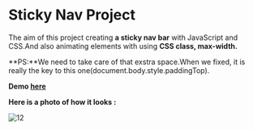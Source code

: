 # Sticky Nav Project

The aim of this project creating **a sticky nav bar** with JavaScript and CSS.And also animating elements with using **CSS class, max-width.**

**PS:**We need to take care of that exstra space.When we fixed, it is really the key to this one(document.body.style.paddingTop).

**Demo [here](https://baydarn.github.io/JS-30/24%20Sticky%20Nav/index.html#)**

**Here is a photo of how it looks :**

![12](https://user-images.githubusercontent.com/37474673/104071579-82adfd00-521a-11eb-8086-42cd86b0741a.png)


